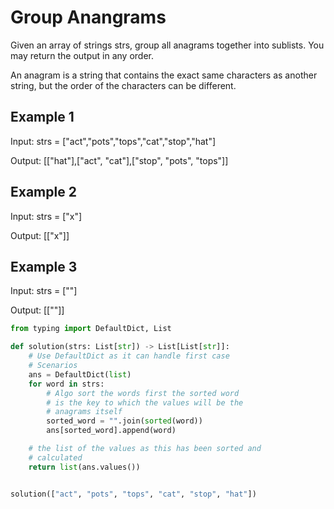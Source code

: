 # Group Anangrams

Given an array of strings strs, group all anagrams together into sublists. You may return the output in any order.

An anagram is a string that contains the exact same characters as another string, but the order of the characters can be different.

## Example 1

Input: strs = ["act","pots","tops","cat","stop","hat"]

Output: [["hat"],["act", "cat"],["stop", "pots", "tops"]]

## Example 2

Input: strs = ["x"]

Output: [["x"]]

## Example 3

Input: strs = [""]

Output: [[""]]

```python
from typing import DefaultDict, List

def solution(strs: List[str]) -> List[List[str]]:
    # Use DefaultDict as it can handle first case 
    # Scenarios 
    ans = DefaultDict(list)
    for word in strs:
        # Algo sort the words first the sorted word
        # is the key to which the values will be the 
        # anagrams itself
        sorted_word = "".join(sorted(word))
        ans[sorted_word].append(word)

    # the list of the values as this has been sorted and 
    # calculated 
    return list(ans.values())


solution(["act", "pots", "tops", "cat", "stop", "hat"])
```
